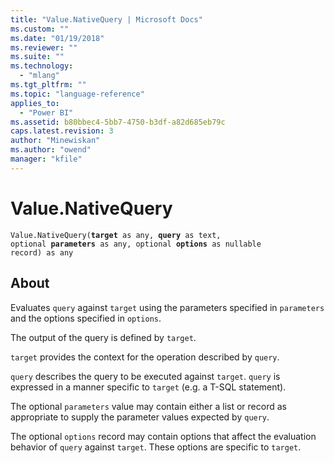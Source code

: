 ```yaml
---
title: "Value.NativeQuery | Microsoft Docs"
ms.custom: ""
ms.date: "01/19/2018"
ms.reviewer: ""
ms.suite: ""
ms.technology: 
  - "mlang"
ms.tgt_pltfrm: ""
ms.topic: "language-reference"
applies_to: 
  - "Power BI"
ms.assetid: b80bbec4-5bb7-4750-b3df-a82d685eb79c
caps.latest.revision: 3
author: "Minewiskan"
ms.author: "owend"
manager: "kfile"
---
```

# Value.NativeQuery
<code>Value.NativeQuery(<b>target</b> as any, <b>query</b> as text, optional <b>parameters</b> as any, optional <b>options</b> as nullable record) as any</code>
## About

Evaluates <code>query</code> against <code>target</code> using the parameters specified in <code>parameters</code> and the options specified in <code>options</code>.

The output of the query is defined by <code>target</code>.

<code>target</code> provides the context for the operation described by <code>query</code>.

<code>query</code> describes the query to be executed against <code>target</code>. <code>query</code> is expressed in a manner specific to <code>target</code> (e.g. a T-SQL statement).

The optional <code>parameters</code> value may contain either a list or record as appropriate to supply the parameter values expected by <code>query</code>.

The optional <code>options</code> record may contain options that affect the evaluation behavior of <code>query</code> against <code>target</code>. These options are specific to <code>target</code>.



  
